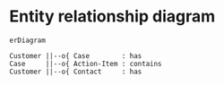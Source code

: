﻿# Entity relationship diagram

```mermaid
erDiagram

Customer ||--o{ Case        : has
Case     ||--o{ Action-Item : contains
Customer ||--o{ Contact     : has
```
